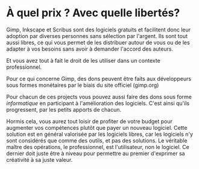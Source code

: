 # À quel prix ? Avec quelle libertés?

Gimp, Inkscape et Scribus sont des logiciels gratuits et facilitent donc leur adoption par diverses personnes sans sélection par l'argent. Ils sont tout aussi libres, ce qui vous permet de les distribuer autour de vous ou de les adapter à vos besoins sans avoir à demander l'accord des auteurs.

Et vous avez tout à fait le droit de les utiliser dans un contexte professionnel.

Pour ce qui concerne Gimp, des dons peuvent être faits aux développeurs sous formes monétaires par le biais du site officiel (gimp.org)

Pour chacun de ces projects vous pouvez aussi faire des dons sous forme _informatique_ en participant à l'amélioration des logiciels. C'est ainsi qu'ils progressent, par les petits apports de chacun.

Hormis cela, vous aurez tout loisir de profiter de votre budget pour augmenter vos compétences plutôt que payer un nouveau logiciel. Cette solution est en général valorisée par les logiciels libres, car les logiciels n'y sont considérés que comme des outils, et pas des solutions. Le véritable maître des opérations, le professionnel, est l'utilisateur, non le logiciel. Ce dernier doit juste être à niveau pour permettre au premier d'exprimer sa créativité à sa juste valeur.
